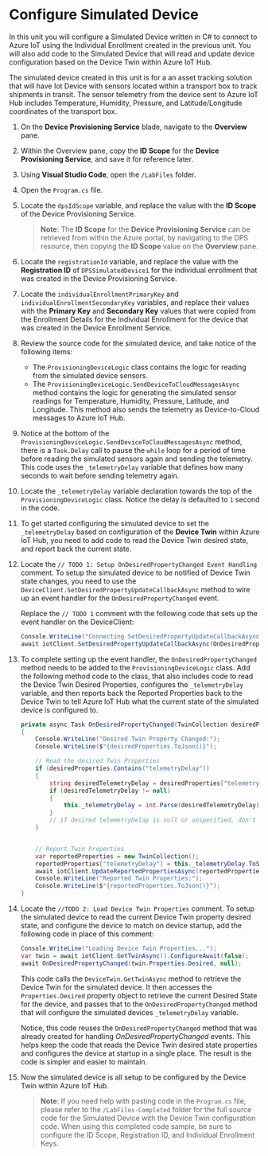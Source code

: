 # Configure Simulated Device

In this unit you will configure a Simulated Device written in C# to connect to Azure IoT using the Individual Enrollment created in the previous unit. You will also add code to the Simulated Device that will read and update device configuration based on the Device Twin within Azure IoT Hub.

The simulated device created in this unit is for a an asset tracking solution that will have Iot Device with sensors located within a transport box to track shipments in transit. The sensor telemetry from the device sent to Azure IoT Hub includes Temperature, Humidity, Pressure, and Latitude/Longitude coordinates of the transport box.

1. On the **Device Provisioning Service** blade, navigate to the **Overview** pane.

1. Within the Overview pane, copy the **ID Scope** for the **Device Provisioning Service**, and save it for reference later.

1. Using **Visual Studio Code**, open the `/LabFiles` folder.

1. Open the `Program.cs` file.

1. Locate the `dpsIdScope` variable, and replace the value with the **ID Scope** of the Device Provisioning Service.

    > **Note**:
    > The **ID Scope** for the **Device Provisioning Service** can be retrieved from within the Azure portal, by navigating to the DPS resource, then copying the **ID Scope** value on the **Overview** pane.

1. Locate the `registrationId` variable, and replace the value with the **Registration ID** of `DPSSimulatedDevice1` for the individual enrollment that was created in the Device Provisioning Service.

1. Locate the `individualEnrollmentPrimaryKey` and `individualEnrollmentSecondaryKey` variables, and replace their values with the **Primary Key** and **Secondary Key** values that were copied from the Enrollment Details for the Individual Enrollment for the device that was created in the Device Enrollment Service.

1. Review the source code for the simulated device, and take notice of the following items:

    - The `ProvisioningDeviceLogic` class contains the logic for reading from the simulated device sensors.
    - The `ProvisioningDeviceLogic.SendDeviceToCloudMessagesAsync` method contains the logic for generating the simulated sensor readings for Temperature, Humidity, Pressure, Latitude, and Longitude. This method also sends the telemetry as Device-to-Cloud messages to Azure IoT Hub.

1. Notice at the bottom of the `ProvisioningDeviceLogic.SendDeviceToCloudMessagesAsync` method, there is a `Task.Delay` call to pause the `while` loop for a period of time before reading the simulated sensors again and sending the telemetry. This code uses the `_telemetryDelay` variable that defines how many seconds to wait before sending telemetry again.

1. Locate the `_telemetryDelay` variable declaration towards the top of the `ProvisioningDeviceLogic` class. Notice the delay is defaulted to `1` second in the code.

1. To get started configuring the simulated device to set the `_telemetryDelay` based on configuration of the **Device Twin** within Azure IoT Hub, you need to add code to read the Device Twin desired state, and report back the current state.

1. Locate the `// TODO 1: Setup OnDesiredPropertyChanged Event Handling` comment. To setup the simulated device to be notified of Device Twin state changes, you need to use the `DeviceClient.SetDesiredPropertyUpdateCallbackAsync` method to wire up an event handler for the `OnDesiredPropertyChanged` event.

    Replace the `// TODO 1` comment with the following code that sets up the event handler on the DeviceClient:

    ```csharp
    Console.WriteLine("Connecting SetDesiredPropertyUpdateCallbackAsync event handler...");
    await iotClient.SetDesiredPropertyUpdateCallbackAsync(OnDesiredPropertyChanged, null).ConfigureAwait(false);
    ```

1. To complete setting up the event handler, the `OnDesiredPropertyChanged` method needs to be added to the `ProvisioningDeviceLogic` class. Add the following method code to the class, that also includes code to read the Device Twin Desired Properties, configures the `_telemetryDelay` variable, and then reports back the Reported Properties back to the Device Twin to tell Azure IoT Hub what the current state of the simulated device is configured to.

    ```csharp
    private async Task OnDesiredPropertyChanged(TwinCollection desiredProperties, object userContext)
    {
        Console.WriteLine("Desired Twin Property Changed:");
        Console.WriteLine($"{desiredProperties.ToJson()}");

        // Read the desired Twin Properties
        if (desiredProperties.Contains("telemetryDelay"))
        {
            string desiredTelemetryDelay = desiredProperties["telemetryDelay"];
            if (desiredTelemetryDelay != null)
            {
                this._telemetryDelay = int.Parse(desiredTelemetryDelay);
            }
            // if desired telemetryDelay is null or unspecified, don't change it
        }


        // Report Twin Properties
        var reportedProperties = new TwinCollection();
        reportedProperties["telemetryDelay"] = this._telemetryDelay.ToString();
        await iotClient.UpdateReportedPropertiesAsync(reportedProperties).ConfigureAwait(false);
        Console.WriteLine("Reported Twin Properties:");
        Console.WriteLine($"{reportedProperties.ToJson()}");
    }
    ```

1. Locate the `//TODO 2: Load Device Twin Properties` comment. To setup the simulated device to read the current Device Twin property desired state, and configure the device to match on device startup, add the following code in place of this comment:

    ```csharp
    Console.WriteLine("Loading Device Twin Properties...");
    var twin = await iotClient.GetTwinAsync().ConfigureAwait(false);
    await OnDesiredPropertyChanged(twin.Properties.Desired, null);
    ```

    This code calls the `DeviceTwin.GetTwinAsync` method to retrieve the Device Twin for the simulated device. It then accesses the `Properties.Desired` property object to retrieve the current Desired State for the device, and passes that to the `OnDesiredPropertyChanged` method that will configure the simulated devices `_telemetryDelay` variable.

    Notice, this code reuses the `OnDesiredPropertyChanged` method that was already created for handling _OnDesiredPropertyChanged_ events. This helps keep the code that reads the Device Twin desired state properties and configures the device at startup in a single place. The result is the code is simpler and easier to maintain.

1. Now the simulated device is all setup to be configured by the Device Twin within Azure IoT Hub.

    > **Note**:
    > If you need help with pasting code in the `Program.cs` file, please refer to the `/LabFiles-Completed` folder for the full source code for the Simulated Device with the Device Twin configuration code. When using this completed code sample, be sure to configure the ID Scope, Registration ID, and Individual Enrollment Keys.
